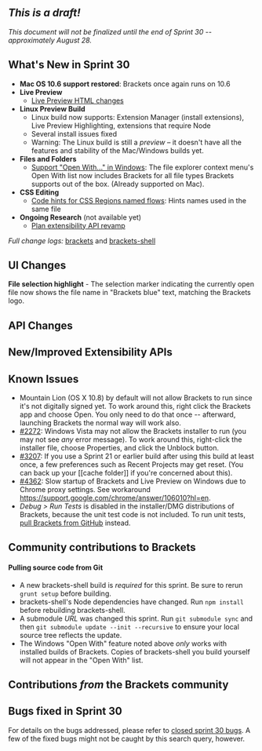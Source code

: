 _This is a draft!_
--------------------
_This document will not be finalized until the end of Sprint 30 -- approximately August 28._

What's New in Sprint 30
-----------------------
* **Mac OS 10.6 support restored**: Brackets once again runs on 10.6
* **Live Preview**
    * [Live Preview HTML changes](https://trello.com/c/cc8kk9zG/927-5-live-development-html-initial-implementation)
* **Linux Preview Build**
    * Linux build now supports: Extension Manager (install extensions), Live Preview Highlighting, extensions that require Node
    * Several install issues fixed
    * Warning: The Linux build is still a _preview_ &ndash; it doesn't have all the features and stability of the Mac/Windows builds yet.
* **Files and Folders**
    * [Support "Open With..." in Windows](https://github.com/adobe/brackets-shell/pull/299): The file explorer context menu's Open With list now includes Brackets for all file types Brackets supports out of the box. (Already supported on Mac).
* **CSS Editing**
    * [Code hints for CSS Regions named flows](https://trello.com/c/gNvtHgu7/949-1-css-regions-named-flow): Hints names used in the same file
* **Ongoing Research** (not available yet)
    * [Plan extensibility API revamp](https://trello.com/c/rnN0XwK0/876-3-research-extension-api-design)


_Full change logs:_ [brackets](https://github.com/adobe/brackets/compare/sprint-29...sprint-30#commits_bucket) and [brackets-shell](https://github.com/adobe/brackets-shell/compare/sprint-29...sprint-30#commits_bucket)


UI Changes
----------
**File selection highlight** - The selection marker indicating the currently open file now shows the file name in "Brackets blue" text, matching the Brackets logo.


API Changes
-----------

New/Improved Extensibility APIs
-------------------------------


Known Issues
------------
* Mountain Lion (OS X 10.8) by default will not allow Brackets to run since it's not digitally signed yet. To work around this, right click the Brackets app and choose Open. You only need to do that once -- afterward, launching Brackets the normal way will work also.
* [#2272](https://github.com/adobe/brackets/issues/2272): Windows Vista may not allow the Brackets installer to run (you may not see _any_ error message). To work around this, right-click the installer file, choose Properties, and click the Unblock button.
* [#3207](https://github.com/adobe/brackets/issues/3207): If you use a Sprint 21 or earlier build after using this build at least once, a few preferences such as Recent Projects may get reset. (You can back up your [[cache folder]] if you're concerned about this).
* [#4362](https://github.com/adobe/brackets/issues/4362): Slow startup of Brackets and Live Preview on Windows due to Chrome proxy settings. See workaround https://support.google.com/chrome/answer/106010?hl=en.
* _Debug > Run Tests_ is disabled in the installer/DMG distributions of Brackets, because the unit test code is not included. To run unit tests, [pull Brackets from GitHub](https://github.com/adobe/brackets/wiki/How-to-Hack-on-Brackets#wiki-getcode) instead.


Community contributions to Brackets
-----------------------------------


#### Pulling source code from Git
* A new brackets-shell build is _required_ for this sprint. Be sure to rerun `grunt setup` before building.
* brackets-shell's Node dependencies have changed. Run `npm install` before rebuilding brackets-shell.
* A submodule _URL_ was changed this sprint. Run `git submodule sync` and then `git submodule update --init --recursive` to ensure your local source tree reflects the update.
* The Windows "Open With" feature noted above _only_ works with installed builds of Brackets. Copies of brackets-shell you build yourself will not appear in the "Open With" list.

Contributions _from_ the Brackets community
-------------------------------------------

Bugs fixed in Sprint 30
-----------------------
For details on the bugs addressed, please refer to [closed sprint 30 bugs](https://github.com/adobe/brackets/issues?labels=&milestone=17&state=closed). A few of the fixed bugs might not be caught by this search query, however.